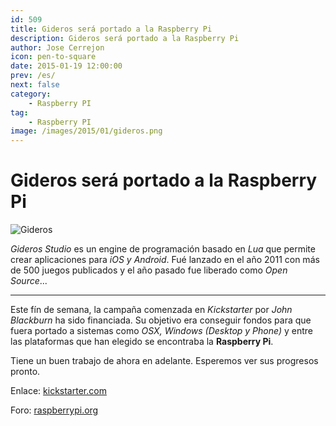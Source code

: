 ```yaml
---
id: 509
title: Gideros será portado a la Raspberry Pi
description: Gideros será portado a la Raspberry Pi
author: Jose Cerrejon
icon: pen-to-square
date: 2015-01-19 12:00:00
prev: /es/
next: false
category:
    - Raspberry PI
tag:
    - Raspberry PI
image: /images/2015/01/gideros.png
---
```


# Gideros será portado a la Raspberry Pi

![Gideros](/images/2015/01/gideros.png)

_Gideros Studio_ es un engine de programación basado en _Lua_ que permite crear aplicaciones para _iOS y Android_. Fué lanzado en el año 2011 con más de 500 juegos publicados y el año pasado fue liberado como _Open Source_...

---

Este fín de semana, la campaña comenzada en _Kickstarter_ por _John Blackburn_ ha sido financiada. Su objetivo era conseguir fondos para que fuera portado a sistemas como _OSX, Windows (Desktop y Phone)_ y entre las plataformas que han elegido se encontraba la **Raspberry Pi**.

Tiene un buen trabajo de ahora en adelante. Esperemos ver sus progresos pronto.

Enlace: [kickstarter.com](https://www.kickstarter.com/projects/207069325/port-gideros-studio-to-windows-phone-8-and-desktop)

Foro: [raspberrypi.org](https://www.raspberrypi.org/forums/viewtopic.php?f=78&t=94842)
